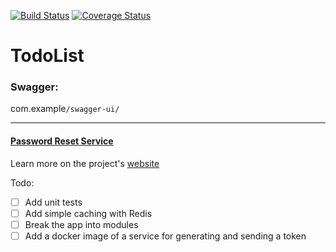 [![Build Status](https://travis-ci.com/rsh-12/todo-api.svg?branch=main)](https://travis-ci.com/rsh-12/todo-api)
[![Coverage Status](https://coveralls.io/repos/github/rsh-12/todo-api/badge.svg?branch=main)](https://coveralls.io/github/rsh-12/todo-api?branch=main)

# TodoList

### **Swagger:**

com.example`/swagger-ui/`


---

#### [Password Reset Service](https://github.com/rsh-12/password-reset-service)

Learn more on the project's [website](https://rsh-12.github.io/todo-api/)

Todo:

- [ ] Add unit tests
- [ ] Add simple caching with Redis
- [ ] Break the app into modules
- [ ] Add a docker image of a service for generating and sending a token